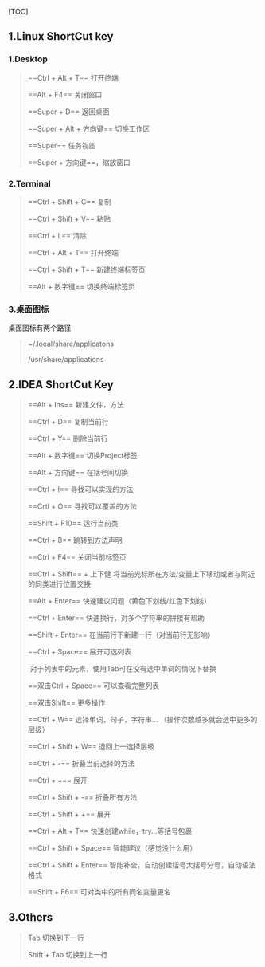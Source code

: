 

[TOC]

## 1.Linux ShortCut key

### 1.Desktop

> ==Ctrl + Alt + T== 打开终端
>
> ==Alt + F4== 关闭窗口
>
> ==Super + D== 返回桌面
>
> ==Super + Alt + 方向键== 切换工作区
>
> ==Super== 任务视图
>
> ==Super + 方向键==，缩放窗口

### 2.Terminal

> ==Ctrl + Shift + C== 复制
>
> ==Ctrl + Shift + V== 粘贴
>
> ==Ctrl + L== 清除
>
> ==Ctrl + Alt + T== 打开终端
>
> ==Ctrl + Shift + T== 新建终端标签页
>
> ==Alt + 数字键== 切换终端标签页

### 3.桌面图标

桌面图标有两个路径

> ~/.local/share/applicatons
>
> /usr/share/applications

## 2.IDEA ShortCut Key

> ==Alt + Ins== 新建文件，方法
>
> ==Ctrl + D== 复制当前行
>
> ==Ctrl + Y== 删除当前行
>
> ==Alt + 数字键== 切换Project标签
>
> ==Alt + 方向键== 在括号间切换
>
> ==Ctrl + I== 寻找可以实现的方法
>
> ==Crtl + O== 寻找可以覆盖的方法
>
> ==Shift + F10== 运行当前类
>
> ==Ctrl + B== 跳转到方法声明
>
> ==Ctrl + F4== 关闭当前标签页
>
> ==Ctrl + Shift== + 上下健 将当前光标所在方法/变量上下移动或者与附近的同类进行位置交换
>
> ==Alt + Enter== 快速建议问题（黄色下划线/红色下划线）
>
> ==Ctrl + Enter== 快速换行，对多个字符串的拼接有帮助
>
> ==Shift + Enter== 在当前行下新建一行（对当前行无影响）
>
> ==Ctrl + Space== 展开可选列表
>
> ​	对于列表中的元素，使用Tab可在没有选中单词的情况下替换
>
> ==双击Ctrl + Space== 可以查看完整列表
>
> ==双击Shift== 更多操作
>
> ==Ctrl + W== 选择单词，句子，字符串... （操作次数越多就会选中更多的层级）
>
> ==Ctrl + Shift + W== 退回上一选择层级
>
> ==Ctrl + -== 折叠当前选择的方法
>
> ==Ctrl + === 展开
>
> ==Ctrl + Shift + -== 折叠所有方法
>
> ==Ctrl + Shift + +== 展开
>
> ==Ctrl + Alt + T== 快速创建while，try...等括号包裹
>
> ==Ctrl + Shift + Space== 智能建议（感觉没什么用）
>
> ==Ctrl + Shift + Enter== 智能补全，自动创建括号大括号分号，自动语法格式
>
> ==Shift + F6== 可对类中的所有同名变量更名

## 3.Others

> Tab 切换到下一行
>
> Shift + Tab 切换到上一行